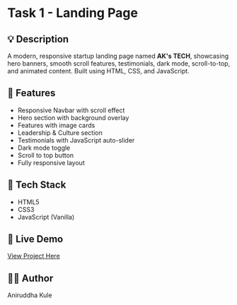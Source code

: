 # Task 1 - Landing Page

## 💡 Description
A modern, responsive startup landing page named **AK's TECH**, showcasing hero banners, smooth scroll features, testimonials, dark mode, scroll-to-top, and animated content. Built using HTML, CSS, and JavaScript.

## 🔧 Features
- Responsive Navbar with scroll effect
- Hero section with background overlay
- Features with image cards
- Leadership & Culture section
- Testimonials with JavaScript auto-slider
- Dark mode toggle
- Scroll to top button
- Fully responsive layout

## 🚀 Tech Stack
- HTML5
- CSS3
- JavaScript (Vanilla)

## 🔗 Live Demo
[View Project Here](https://kuleaniruddha.github.io/OIBSIP/Task%201%20-%20Landing%20Page/)

## 🧑‍💻 Author
Aniruddha Kule
